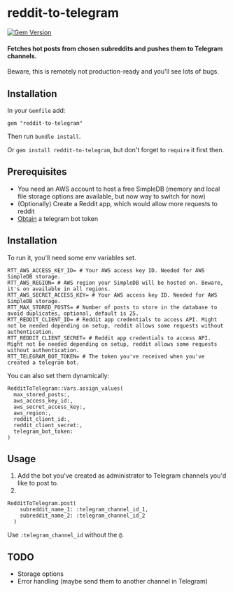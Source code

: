  reddit-to-telegram
=======================
[![Gem Version](https://badge.fury.io/rb/reddit-to-telegram.svg)](https://badge.fury.io/rb/reddit-to-telegram)

#### Fetches hot posts from chosen subreddits and pushes them to Telegram channels.

Beware, this is remotely not production-ready and you'll see lots of bugs.

## Installation
In your `Gemfile` add:
```
gem "reddit-to-telegram"
```
Then run `bundle install`.

Or `gem install reddit-to-telegram`, but don't forget to `require` it first then.

## Prerequisites
- You need an AWS account to host a free SimpleDB (memory and local file storage options are available, but now way to switch for now)
- (Optionally) Create a Reddit app, which would allow more requests to reddit
- [Obtain](https://core.telegram.org/bots/tutorial#create-your-project) a telegram bot token

## Installation
To run it, you'll need some env variables set.
```
RTT_AWS_ACCESS_KEY_ID= # Your AWS access key ID. Needed for AWS SimpleDB storage.
RTT_AWS_REGION= # AWS region your SimpleDB will be hosted on. Beware, it's on available in all regions.
RTT_AWS_SECRET_ACCESS_KEY= # Your AWS access key ID. Needed for AWS SimpleDB storage.
RTT_MAX_STORED_POSTS= # Number of posts to store in the database to avoid duplicates, optional, default is 25.
RTT_REDDIT_CLIENT_ID= # Reddit app credentials to access API. Might not be needed depending on setup, reddit allows some requests without authentication.
RTT_REDDIT_CLIENT_SECRET= # Reddit app credentials to access API. Might not be needed depending on setup, reddit allows some requests without authentication.
RTT_TELEGRAM_BOT_TOKEN= # The token you've received when you've created a telegram bot.
```

You can also set them dynamically:
```
RedditToTelegram::Vars.assign_values(
  max_stored_posts:,
  aws_access_key_id:,
  aws_secret_access_key:,
  aws_region:,
  reddit_client_id:,
  reddit_client_secret:,
  telegram_bot_token:
)
```
## Usage

1. Add the bot you've created as administrator to Telegram channels you'd like to post to.
2.
```
RedditToTelegram.post(
    subreddit_name_1: :telegram_channel_id_1,
    subreddit_name_2: :telegram_channel_id_2
  )

```
Use `:telegram_channel_id` without the `@`.

## TODO
- Storage options
- Error handling (maybe send them to another channel in Telegram)
